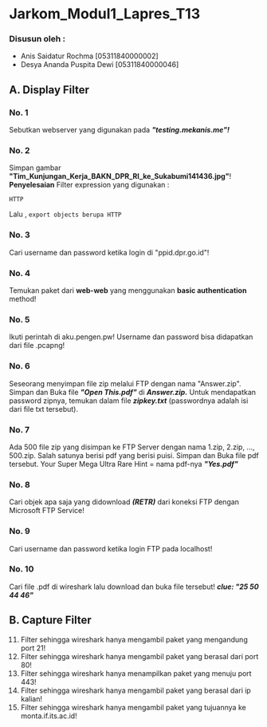 # Jarkom_Modul1_Lapres_T13

### Disusun oleh :
- Anis Saidatur Rochma          [05311840000002]
- Desya Ananda Puspita Dewi     [05311840000046]

## A. Display Filter

### No. 1 
Sebutkan webserver yang digunakan pada ***"testing.mekanis.me"!***
### No. 2 
Simpan gambar **"Tim_Kunjungan_Kerja_BAKN_DPR_RI_ke_Sukabumi141436.jpg"**!
**Penyelesaian**
Filter expression yang digunakan : 
```
HTTP
```
Lalu , ```export objects berupa HTTP```
### No. 3 
Cari username dan password ketika login di "ppid.dpr.go.id"!
### No. 4
Temukan paket dari **web-web** yang menggunakan **basic authentication** method!
### No. 5
Ikuti perintah di aku.pengen.pw! Username dan password bisa didapatkan dari file .pcapng!
### No. 6
Seseorang menyimpan file zip melalui FTP dengan nama "Answer.zip". Simpan dan Buka file ***"Open This.pdf"*** di ***Answer.zip.*** Untuk mendapatkan password zipnya, temukan dalam file ***zipkey.txt*** (passwordnya adalah isi dari file txt tersebut).
### No. 7 
Ada 500 file zip yang disimpan ke FTP Server dengan nama 1.zip, 2.zip, ..., 500.zip. Salah satunya berisi pdf yang berisi puisi. Simpan dan Buka file pdf tersebut.
Your Super Mega Ultra Rare Hint = nama pdf-nya ***"Yes.pdf"***
### No. 8 
Cari objek apa saja yang didownload ***(RETR)*** dari koneksi FTP dengan Microsoft FTP Service!
### No. 9
Cari username dan password ketika login FTP pada localhost!
### No. 10 
Cari file .pdf di wireshark lalu download dan buka file tersebut!
    ***clue: "25 50 44 46"*** 

## B. Capture Filter
11. Filter sehingga wireshark hanya mengambil paket yang mengandung port 21!
12. Filter sehingga wireshark hanya mengambil paket yang berasal dari port 80!
13. Filter sehingga wireshark hanya menampilkan paket yang menuju port 443!
14. Filter sehingga wireshark hanya mengambil paket yang berasal dari ip kalian!
15. Filter sehingga wireshark hanya mengambil paket yang tujuannya ke monta.if.its.ac.id!
